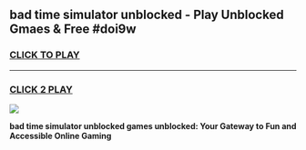 
## bad time simulator unblocked - Play Unblocked Gmaes & Free #doi9w
<h3>
<a href="https://news.freeplayer.one?title=bad_time_simulator_unblocked&ref=26F">CLICK TO PLAY</a></h3>
<hr>

<h3>
<a href="https://news.freeplayer.one?title=bad_time_simulator_unblocked&ref=26F">CLICK 2 PLAY</a>
  
</h3>

<a href="https://news.freeplayer.one?title=bad_time_simulator_unblocked&ref=26F/"><img src="https://clearcache.store/games.png"></a>


**bad time simulator unblocked games unblocked: Your Gateway to Fun and Accessible Online Gaming**

